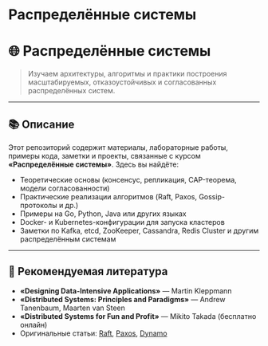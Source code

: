 # Распределённые системы

# 🌐 Распределённые системы

> Изучаем архитектуры, алгоритмы и практики построения масштабируемых, отказоустойчивых и согласованных распределённых систем.

---

## 📚 Описание

Этот репозиторий содержит материалы, лабораторные работы, примеры кода, заметки и проекты, связанные с курсом **«Распределённые системы»**. Здесь вы найдёте:

- Теоретические основы (консенсус, репликация, CAP-теорема, модели согласованности)
- Практические реализации алгоритмов (Raft, Paxos, Gossip-протоколы и др.)
- Примеры на Go, Python, Java или других языках
- Docker- и Kubernetes-конфигурации для запуска кластеров
- Заметки по Kafka, etcd, ZooKeeper, Cassandra, Redis Cluster и другим распределённым системам

---

## 📖 Рекомендуемая литература

- **«Designing Data-Intensive Applications»** — Martin Kleppmann  
- **«Distributed Systems: Principles and Paradigms»** — Andrew Tanenbaum, Maarten van Steen  
- **«Distributed Systems for Fun and Profit»** — Mikito Takada (бесплатно онлайн)  
- Оригинальные статьи: [Raft](https://raft.github.io/), [Paxos](https://lamport.azurewebsites.net/pubs/paxos-simple.pdf), [Dynamo](https://www.allthingsdistributed.com/files/amazon-dynamo-sosp2007.pdf)
